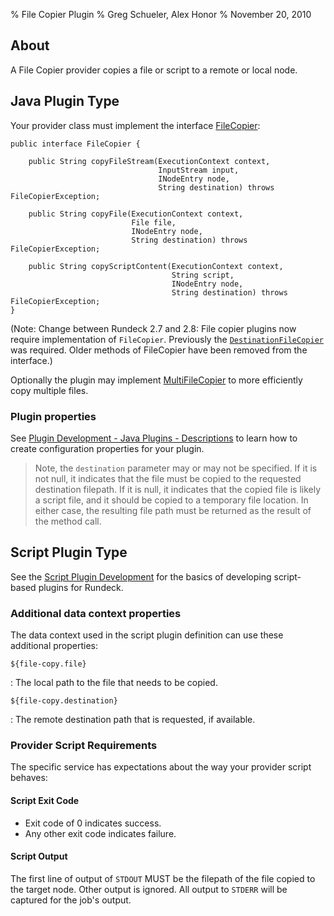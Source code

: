 % File Copier Plugin
% Greg Schueler, Alex Honor
% November 20, 2010

## About

A File Copier provider copies a file or script to a remote or local node.



## Java Plugin Type

Your provider class must implement the interface
[FileCopier](../javadoc/com/dtolabs/rundeck/core/execution/service/FileCopier.html):

~~~~~ {.java}
public interface FileCopier {

    public String copyFileStream(ExecutionContext context, 
                                 InputStream input, 
                                 INodeEntry node, 
                                 String destination) throws FileCopierException;

    public String copyFile(ExecutionContext context, 
                           File file, 
                           INodeEntry node, 
                           String destination) throws FileCopierException;

    public String copyScriptContent(ExecutionContext context, 
                                    String script, 
                                    INodeEntry node, 
                                    String destination) throws FileCopierException;
}
~~~~~~~~~

(Note: Change between Rundeck 2.7 and 2.8: File copier plugins now require implementation of `FileCopier`.  Previously the [`DestinationFileCopier`](../javadoc/com/dtolabs/rundeck/core/execution/service/DestinationFileCopier.html) was required. Older methods of FileCopier have been removed from the interface.)

Optionally the plugin may implement [MultiFileCopier](../javadoc/com/dtolabs/rundeck/core/execution/service/MultiFileCopier.html) to more efficiently copy multiple files.

### Plugin properties


See [Plugin Development - Java Plugins - Descriptions](plugin-development.html#plugin-descriptions)
to learn how to create configuration properties for your plugin.

> Note, the `destination` parameter may or may not be specified. If it is not null, it indicates that the file must be copied to the requested destination filepath. If it is null, it indicates that the copied file is likely a script file, and it should be copied to a temporary file location. In either case, the resulting file path must be returned as the result of the method call.


## Script Plugin Type

See the [Script Plugin Development](plugin-development.html#script-plugin-development) 
for the basics of developing script-based plugins for Rundeck.

### Additional data context properties

The data context used in the script plugin definition can use these additional properties:

`${file-copy.file}`

  : The local path to the file that needs to be copied.

`${file-copy.destination}`

  : The remote destination path that is requested, if available.

### Provider Script Requirements

The specific service has expectations about the way your provider script behaves:

#### Script Exit Code

* Exit code of 0 indicates success.
* Any other exit code indicates failure.

#### Script Output

The first line of output of `STDOUT` MUST be the filepath of the file copied to the target node. Other output is ignored. All output to `STDERR` will be captured for the job's output.

